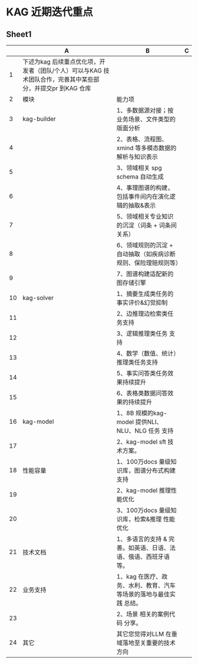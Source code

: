 # KAG 近期迭代重点


## Sheet1

| |A | B | C|
|--- |--- |--- |---|
| 1 | 下述为kag 后续重点优化项，开发者（团队/个人）可以与KAG 技术团队合作，完善其中某些部分，并提交pr 到KAG 仓库 |  | |
| 2 | 模块 | 能力项 | |
| 3 | kag-builder | 1、多数据源对接；按业务场景、文件类型的版面分析 | |
| 4 |  | 2、表格、流程图、xmind 等多模态数据的解析与知识表示 | |
| 5 |  | 3、领域相关 spg schema 自动生成 | |
| 6 |  | 4、事理图谱的构建，包括事件间内在演化逻辑的抽取&表示 | |
| 7 |  | 5、领域相关专业知识的沉淀（词条 + 词条间关系） | |
| 8 |  | 6、领域规则的沉淀 + 自动抽取（如疾病诊断规则、保险理赔规则等） | |
| 9 |  | 7、图谱构建适配新的图存储引擎 | |
| 10 | kag-solver | 1、摘要生成类任务的事实评价&幻觉抑制 | |
| 11 |  | 2、边推理边检索类任务支持 | |
| 12 |  | 3、逻辑推理类任务 支持 | |
| 13 |  | 4、数学（数值、统计）推理类任务支持 | |
| 14 |  | 5、事实问答类任务效果持续提升 | |
| 15 |  | 6、表格类数据问答效果的持续提升 | |
| 16 | kag-model | 1、8B 规模的kag-model 提供NLI、NLU、NLG 任务 支持 | |
| 17 |  | 2、kag-model sft 技术方案。 | |
| 18 | 性能容量 | 1、100万docs 量级知识库，图谱分布式构建支持 | |
| 19 |  | 2、kag-model 推理性能优化 | |
| 20 |  | 3、100万docs 量级知识库，检索&推理 性能优化 | |
| 21 | 技术文档 | 1、多语言的支持 & 完善。如英语、日语、法语、俄语、西班牙语等。 | |
| 22 | 业务支持 | 1、kag 在医疗、政务、水利、教育、汽车等场景的落地与最佳实践 总结。 | |
| 23 |  | 2、场景 相关的案例代码 分享。 | |
| 24 | 其它 | 其它您觉得对LLM 在垂域落地至关重要的技术方向 | |


